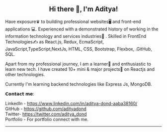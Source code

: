  <h2 align="center">Hi there 👋, I'm Aditya!</h2>

Have exposure♛ to building professional websites🖥 and front-end applications 💻. Experienced with a demonstrated history of working in the information technology and services industries🏢 . Skilled in FrontEnd Technologies✍️ as React.js, Redux, EcmaScript, JavaScript,TypeScript,NextJs, HTML, CSS, Bootstrap, Flexbox, .GitHub, SQL.

Apart from my professional journey, I am a learner📝 and enthusiastic to learn new tech. I have created 10+ mini & major projects💼 on Reactjs and other technologies. 

Currently I'm learning backend technologies like Express Js, MongoDB.


 𝗖𝗼𝗻𝘁𝗮𝗰𝘁 𝗺𝗲:



LinkedIn - https://www.linkedin.com/in/aditya-dond-aaba38160/<br/> 
GitHub - https://github.com/adityadond </br>
Twitter- https://twitter.com/aditya_dond </br>
Portfolio - For portfolio connect with me.  <br/>

--------

